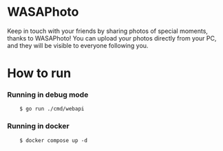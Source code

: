# WASAPhoto
Keep in touch with your friends by sharing photos of special moments, thanks to WASAPhoto! You can
upload your photos directly from your PC, and they will be visible to everyone following you.

# How to run
### Running in debug mode
```shell
    $ go run ./cmd/webapi
```
### Running in docker
```shell
    $ docker compose up -d
```
